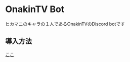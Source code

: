 # OnakinTV Bot
ヒカマニのキャラの１人であるOnakinTVのDiscord botです

## 導入方法
[ここ](https://discord.com/api/oauth2/authorize?client_id=741811061182824580&permissions=0&scope=bot)
